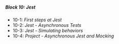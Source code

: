 ##### Block 10: Jest
*  10-1: *First steps at Jest*
*  10-2: *Jest - Asynchronous Tests*
*  10-3: *Jest - Simulating behaviors*
*  10-4: *Project - Asynchronous Jest and Mocking*